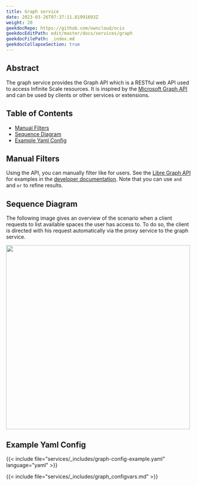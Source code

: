 ```yaml
---
title: Graph service
date: 2023-03-26T07:37:11.81991693Z
weight: 20
geekdocRepo: https://github.com/owncloud/ocis
geekdocEditPath: edit/master/docs/services/graph
geekdocFilePath: _index.md
geekdocCollapseSection: true
---
```


## Abstract

The graph service provides the Graph API which is a RESTful web API used to access Infinite Scale resources. It is inspired by the [Microsoft Graph API](https://learn.microsoft.com/en-us/graph/use-the-api) and can be used by clients or other services or extensions.

## Table of Contents

* [Manual Filters](#manual-filters)
* [Sequence Diagram](#sequence-diagram)
* [Example Yaml Config](#example-yaml-config)

## Manual Filters

Using the API, you can manually filter like for users. See the [Libre Graph API](https://owncloud.dev/libre-graph-api/#/users/ListUsers) for examples in the [developer documentation](https://owncloud.dev). Note that you can use `and` and `or` to refine results.

## Sequence Diagram

The following image gives an overview of the scenario when a client requests to list available spaces the user has access to. To do so, the client is directed with his request automatically via the proxy service to the graph service.
<!-- referencing: https://github.com/owncloud/ocis/pull/3816 ([docs-only] add client protocol overview) -->
<img src="./images/mermaid-graph.svg" width="500" />

## Example Yaml Config

{{< include file="services/_includes/graph-config-example.yaml"  language="yaml" >}}

{{< include file="services/_includes/graph_configvars.md" >}}

